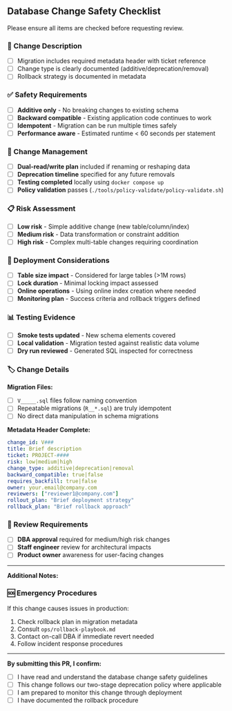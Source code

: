 ## Database Change Safety Checklist

Please ensure all items are checked before requesting review.

### 📝 Change Description
- [ ] Migration includes required metadata header with ticket reference
- [ ] Change type is clearly documented (additive/deprecation/removal)
- [ ] Rollback strategy is documented in metadata

### ✅ Safety Requirements
- [ ] **Additive only** - No breaking changes to existing schema
- [ ] **Backward compatible** - Existing application code continues to work
- [ ] **Idempotent** - Migration can be run multiple times safely
- [ ] **Performance aware** - Estimated runtime < 60 seconds per statement

### 🔄 Change Management
- [ ] **Dual-read/write plan** included if renaming or reshaping data
- [ ] **Deprecation timeline** specified for any future removals
- [ ] **Testing completed** locally using `docker compose up`
- [ ] **Policy validation** passes (`./tools/policy-validate/policy-validate.sh`)

### 📋 Risk Assessment
- [ ] **Low risk** - Simple additive change (new table/column/index)
- [ ] **Medium risk** - Data transformation or constraint addition
- [ ] **High risk** - Complex multi-table changes requiring coordination

### 🚀 Deployment Considerations
- [ ] **Table size impact** - Considered for large tables (>1M rows)
- [ ] **Lock duration** - Minimal locking impact assessed
- [ ] **Online operations** - Using online index creation where needed
- [ ] **Monitoring plan** - Success criteria and rollback triggers defined

### 📊 Testing Evidence
- [ ] **Smoke tests updated** - New schema elements covered
- [ ] **Local validation** - Migration tested against realistic data volume
- [ ] **Dry run reviewed** - Generated SQL inspected for correctness

### 🏷️ Change Details

**Migration Files:**
- [ ] `V_____.sql` files follow naming convention
- [ ] Repeatable migrations (`R__*.sql`) are truly idempotent
- [ ] No direct data manipulation in schema migrations

**Metadata Header Complete:**
```yaml
change_id: V###
title: Brief description
ticket: PROJECT-####
risk: low|medium|high
change_type: additive|deprecation|removal
backward_compatible: true|false
requires_backfill: true|false
owner: your.email@company.com
reviewers: ["reviewer1@company.com"]
rollout_plan: "Brief deployment strategy"
rollback_plan: "Brief rollback approach"
```

### 👥 Review Requirements
- [ ] **DBA approval** required for medium/high risk changes
- [ ] **Staff engineer** review for architectural impacts
- [ ] **Product owner** awareness for user-facing changes

---

**Additional Notes:**
<!-- Add any special deployment instructions, coordination needs, or context -->

### 🆘 Emergency Procedures
If this change causes issues in production:
1. Check rollback plan in migration metadata
2. Consult `ops/rollback-playbook.md`
3. Contact on-call DBA if immediate revert needed
4. Follow incident response procedures

---
**By submitting this PR, I confirm:**
- [ ] I have read and understand the database change safety guidelines
- [ ] This change follows our two-stage deprecation policy where applicable
- [ ] I am prepared to monitor this change through deployment
- [ ] I have documented the rollback procedure

